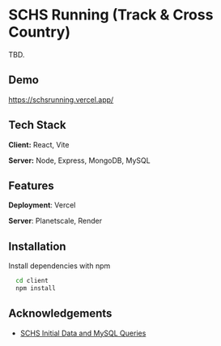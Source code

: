 # SCHS Running (Track & Cross Country)

TBD.

## Demo

https://schsrunning.vercel.app/

## Tech Stack

**Client:** React, Vite

**Server:** Node, Express, MongoDB, MySQL

## Features

**Deployment**: Vercel

**Server**: Planetscale, Render

## Installation

Install dependencies with npm

```bash
  cd client
  npm install
```

## Acknowledgements

- [SCHS Initial Data and MySQL Queries](https://github.com/calochoa/SchsRunning)
